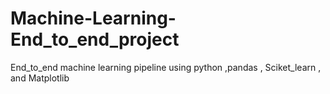 # Machine-Learning-End_to_end_project
End_to_end machine learning pipeline using python ,pandas , Sciket_learn , and Matplotlib
